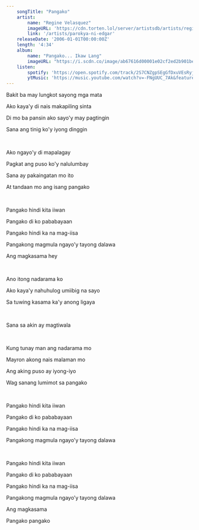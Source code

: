 ```yaml
---
    songTitle: "Pangako"
    artist: 
        name: "Regine Velasquez"
        imageURL: 'https://cdn.torten.lol/server/artistsdb/artists/regine.png'
        link: '/artists/parokya-ni-edgar'
    releaseDate: '2006-01-01T00:00:00Z'
    length: '4:34'
    album:
        name: "Pangako... Ikaw Lang"
        imageURL: "https://i.scdn.co/image/ab67616d00001e02cf2ed2b901be5b4d62c3135a"
    listen:
        spotify: 'https://open.spotify.com/track/2S7CNZgpSEgGfDxuVEsRyj?autoplay=true'
        ytMusic: 'https://music.youtube.com/watch?v=-FNgUUC_7Ak&feature=gws_kp_track'
---
```

<p>Bakit ba may lungkot sayong mga mata</p>
<p>Ako kaya'y di nais makapiling sinta</p>
<p>Di mo ba pansin ako sayo'y may pagtingin</p>
<p>Sana ang tinig ko'y iyong dinggin</p>
<br>
<p>Ako ngayo'y di mapalagay</p>
<p>Pagkat ang puso ko'y nalulumbay</p>
<p>Sana ay pakaingatan mo ito</p>
<p>At tandaan mo ang isang pangako</p>
<br>
<p>Pangako hindi kita iiwan</p>
<p>Pangako di ko pababayaan</p>
<p>Pangako hindi ka na mag-iisa</p>
<p>Pangakong magmula ngayo'y tayong dalawa</p>
<p>Ang magkasama hey</p>
<br>
<p>Ano itong nadarama ko</p>
<p>Ako kaya'y nahuhulog umiibig na sayo</p>
<p>Sa tuwing kasama ka'y anong ligaya</p>
<br>
<p>Sana sa akin ay magtiwala</p>
<br>
<p>Kung tunay man ang nadarama mo</p>
<p>Mayron akong nais malaman mo</p>
<p>Ang aking puso ay iyong-iyo</p>
<p>Wag sanang lumimot sa pangako</p>
<br>
<p>Pangako hindi kita iiwan</p>
<p>Pangako di ko pababayaan</p>
<p>Pangako hindi ka na mag-iisa</p>
<p>Pangakong magmula ngayo'y tayong dalawa</p>
<br>
<p>Pangako hindi kita iiwan</p>
<p>Pangako di ko pababayaan</p>
<p>Pangako hindi ka na mag-iisa</p>
<p>Pangakong magmula ngayo'y tayong dalawa</p>
<p>Ang magkasama</p>
<p>Pangako pangako</p>